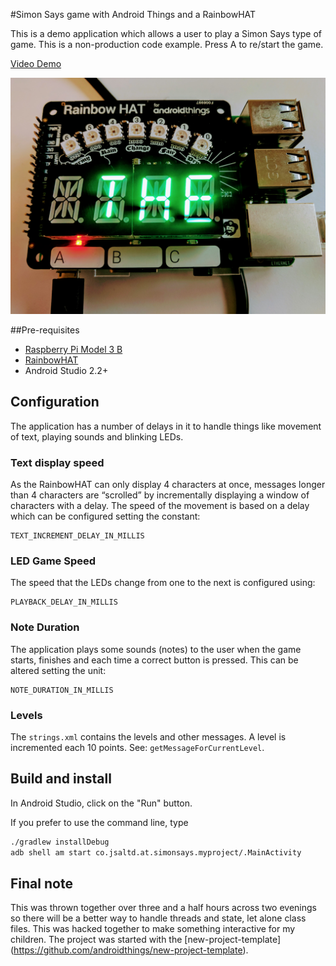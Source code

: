#Simon Says game with Android Things and a RainbowHAT


This is a demo application which allows a user to play a Simon Says type of game. This is a non-production code example. Press A to re/start the game.

[Video Demo](https://www.youtube.com/watch?v=tkuKwOASQGA)

![hardware](https://github.com/juliusspencer/ATSimonSays/blob/master/doc_resources/simon_says.jpg)

##Pre-requisites

- [Raspberry Pi Model 3 B](https://www.raspberrypi.org/products/raspberry-pi-3-model-b/)
- [RainbowHAT](https://shop.pimoroni.com/products/rainbow-hat-for-android-things)
- Android Studio 2.2+

## Configuration
The application has a number of delays in it to handle things like movement of text, playing sounds and blinking LEDs.

### Text display speed
As the RainbowHAT can only display 4 characters at once, messages longer than 4 characters are “scrolled” by incrementally displaying a window of characters with a delay. The speed of the movement is based on a delay which can be configured setting the constant:
		
	TEXT_INCREMENT_DELAY_IN_MILLIS
		
### LED Game Speed
The speed that the LEDs change from one to the next is configured using:

	PLAYBACK_DELAY_IN_MILLIS

### Note Duration
The application plays some sounds (notes) to the user when the game starts, finishes and each time a correct button is pressed. This can be altered setting the unit:

	NOTE_DURATION_IN_MILLIS

### Levels
The `strings.xml` contains the levels and other messages. A level is incremented each 10 points. See: `getMessageForCurrentLevel`.

## Build and install


In Android Studio, click on the "Run" button.

If you prefer to use the command line, type

```bash
./gradlew installDebug
adb shell am start co.jsaltd.at.simonsays.myproject/.MainActivity
```

## Final note
This was thrown together over three and a half hours across two evenings so there will be a better way to handle threads and state, let
alone class files. This was hacked together to make something interactive for my children. The project was started with the [new-project-template]
(https://github.com/androidthings/new-project-template).